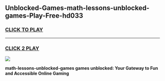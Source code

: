
## Unblocked-Games-math-lessons-unblocked-games-Play-Free-hd033
<h3>
<a href="https://premium76.site?title=math-lessons-unblocked-games&ref=09A">CLICK TO PLAY</a></h3>
<hr>

<h3>
<a href="https://premium76.site?title=math-lessons-unblocked-games&ref=09A">CLICK 2 PLAY</a>
  
</h3>

<a href="https://premium76.site?title=math-lessons-unblocked-games&ref=09A"><img src="https://clearcache.store/games.png"></a>


**math-lessons-unblocked-games games unblocked: Your Gateway to Fun and Accessible Online Gaming**
